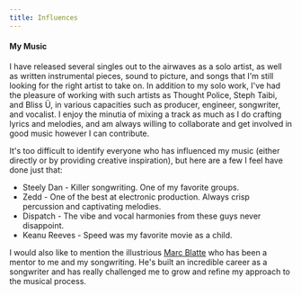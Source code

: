 ```yaml
---
title: Influences
---
```

#### My Music

I have released several singles out to the airwaves as a solo artist, as well as written instrumental pieces, sound to picture, and songs that I'm still looking for the right artist to take on. In addition to my solo work, I've had the pleasure of working with such artists as Thought Police, Steph Taibi, and Bliss Ü, in various capacities such as producer, engineer, songwriter, and vocalist. I enjoy the minutia of mixing a track as much as I do crafting lyrics and melodies, and am always willing to collaborate and get involved in good music however I can contribute.

I﻿t's too difficult to identify everyone who has influenced my music (either directly or by providing creative inspiration), but here are a few I feel have done just that: 

* S﻿teely Dan - Killer songwriting. One of my favorite groups.
* Zedd - One of the best at electronic production. Always crisp percussion and captivating melodies.
* Dispatch - The vibe and vocal harmonies from these guys never disappoint.
* Keanu Reeves - Speed was my favorite movie as a child.

I would also like to mention the illustrious [Marc Blatte](https://marcblatte.com/) who has been a mentor to me and my songwriting. He's built an incredible career as a songwriter and has really challenged me to grow and refine my approach to the musical process.